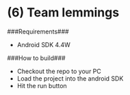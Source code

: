 (6) Team lemmings
=================

###Requirements###
 - Android SDK 4.4W

###How to build###
 - Checkout the repo to your PC
 - Load the project into the android SDK
 - Hit the run button